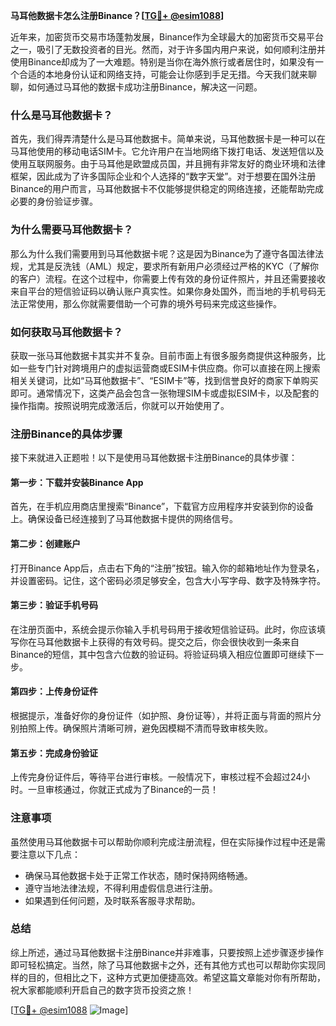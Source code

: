 **马耳他数据卡怎么注册Binance？[[TG💪+ @esim1088](https://t.me/s/esim1088)]**

近年来，加密货币交易市场蓬勃发展，Binance作为全球最大的加密货币交易平台之一，吸引了无数投资者的目光。然而，对于许多国内用户来说，如何顺利注册并使用Binance却成为了一大难题。特别是当你在海外旅行或者居住时，如果没有一个合适的本地身份认证和网络支持，可能会让你感到手足无措。今天我们就来聊聊，如何通过马耳他的数据卡成功注册Binance，解决这一问题。

### 什么是马耳他数据卡？

首先，我们得弄清楚什么是马耳他数据卡。简单来说，马耳他数据卡是一种可以在马耳他使用的移动电话SIM卡。它允许用户在当地网络下拨打电话、发送短信以及使用互联网服务。由于马耳他是欧盟成员国，并且拥有非常友好的商业环境和法律框架，因此成为了许多国际企业和个人选择的“数字天堂”。对于想要在国外注册Binance的用户而言，马耳他数据卡不仅能够提供稳定的网络连接，还能帮助完成必要的身份验证步骤。

### 为什么需要马耳他数据卡？

那么为什么我们需要用到马耳他数据卡呢？这是因为Binance为了遵守各国法律法规，尤其是反洗钱（AML）规定，要求所有新用户必须经过严格的KYC（了解你的客户）流程。在这个过程中，你需要上传有效的身份证件照片，并且还需要接收来自平台的短信验证码以确认账户真实性。如果你身处国外，而当地的手机号码无法正常使用，那么你就需要借助一个可靠的境外号码来完成这些操作。

### 如何获取马耳他数据卡？

获取一张马耳他数据卡其实并不复杂。目前市面上有很多服务商提供这种服务，比如一些专门针对跨境用户的虚拟运营商或ESIM卡供应商。你可以直接在网上搜索相关关键词，比如“马耳他数据卡”、“ESIM卡”等，找到信誉良好的商家下单购买即可。通常情况下，这类产品会包含一张物理SIM卡或虚拟ESIM卡，以及配套的操作指南。按照说明完成激活后，你就可以开始使用了。

### 注册Binance的具体步骤

接下来就进入正题啦！以下是使用马耳他数据卡注册Binance的具体步骤：

#### 第一步：下载并安装Binance App
首先，在手机应用商店里搜索“Binance”，下载官方应用程序并安装到你的设备上。确保设备已经连接到了马耳他数据卡提供的网络信号。

#### 第二步：创建账户
打开Binance App后，点击右下角的“注册”按钮。输入你的邮箱地址作为登录名，并设置密码。记住，这个密码必须足够安全，包含大小写字母、数字及特殊字符。

#### 第三步：验证手机号码
在注册页面中，系统会提示你输入手机号码用于接收短信验证码。此时，你应该填写你在马耳他数据卡上获得的有效号码。提交之后，你会很快收到一条来自Binance的短信，其中包含六位数的验证码。将验证码填入相应位置即可继续下一步。

#### 第四步：上传身份证件
根据提示，准备好你的身份证件（如护照、身份证等），并将正面与背面的照片分别拍照上传。确保照片清晰可辨，避免因模糊不清而导致审核失败。

#### 第五步：完成身份验证
上传完身份证件后，等待平台进行审核。一般情况下，审核过程不会超过24小时。一旦审核通过，你就正式成为了Binance的一员！

### 注意事项

虽然使用马耳他数据卡可以帮助你顺利完成注册流程，但在实际操作过程中还是需要注意以下几点：
- 确保马耳他数据卡处于正常工作状态，随时保持网络畅通。
- 遵守当地法律法规，不得利用虚假信息进行注册。
- 如果遇到任何问题，及时联系客服寻求帮助。

### 总结

综上所述，通过马耳他数据卡注册Binance并非难事，只要按照上述步骤逐步操作即可轻松搞定。当然，除了马耳他数据卡之外，还有其他方式也可以帮助你实现同样的目的，但相比之下，这种方式更加便捷高效。希望这篇文章能对你有所帮助，祝大家都能顺利开启自己的数字货币投资之旅！

[[TG💪+ @esim1088](https://t.me/s/esim1088) ![Image](https://i.postimg.cc/4NQfJmqS/Snipaste-2025-05-13-00-14-12.png)]